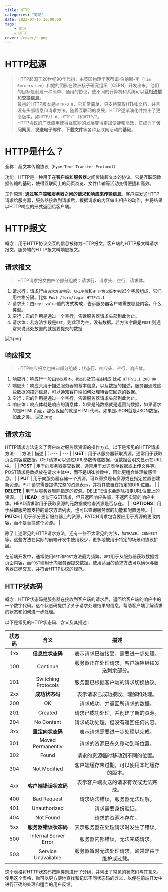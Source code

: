 ```yaml
---
title: HTTP
categories: "笔记"
date: 2022-07-15 10:00:00
tags: 
    - 笔记
    - HTTP
cover: /cover/c.png
---
```


# HTTP起源

>HTTP起源于20世纪90年代初，由英国物理学家蒂姆·伯纳斯-李（`Tim Berners-Lee`）和他的团队在欧洲核子研究组织（CERN）开发出来。他们的目标是创建一种简单、通用的协议，使不同的计算机和系统可以**互相通信**和**交换信息**。  
最初的HTTP版本是`HTTP/0.9`，它非常简单，只支持获取HTML文档，并且没有头部信息和请求方法。随着互联网的发展，HTTP逐渐演化并推出了更高版本，如`HTTP/1.0`、`HTTP/1.1`和`HTTP/2`。  
  HTTP协议的广泛应用使得互联网的发展变得更加便捷和高效，它成为了**访问网页**、**发送电子邮件**、**下载文件**等各种互联网活动的**基础**。

# HTTP是什么？

全称：超文本传输协议（`HyperText Transfer Protocol`）

功能：HTTP是一种用于在**客户端**和**服务器**之间传输超文本的协议。它是互联网数据传输的基础，使得互联网上的网页浏览、文件传输等活动变得便捷和高效。

工作原理: **通过客户端和服务器之间的请求和响应来传输信息**。客户端发送HTTP请求给服务器，服务器接收到请求后，根据请求的内容做出相应的动作，并将结果以HTTP响应的形式返回给客户端。


# HTTP报文

概念：用于HTTP协议交互的信息被称为HTTP报文。客户端的HTTP报文叫请求报文，服务端的HTTP报文叫响应报文。

## 请求报文
>HTTP请求报文由四个部分组成：请求行、请求头、空行、请求体。
1. 请求行：请求行由`请求方法字段`、`URL字段`和`HTTP协议版本字段`3个字段组成，它们用空格分隔。比如 `Post /form/login HTTP/1.1`
2. 请求头：由`key: value`值的方式构成，告诉服务器客户端需要哪些内容，什么类型。
3. 空行：它的作用是通过一个空行，告诉服务器请求头部到此为止。
4. 请求体：若方法字段是`GET`，则此项为空，没有数据。若方法字段是`POST`,则通常来说此处放置的就是要提交的数据

![1.png](https://p6-juejin.byteimg.com/tos-cn-i-k3u1fbpfcp/b3525343851e42dfa8fe1d2cca69d315~tplv-k3u1fbpfcp-watermark.image?)


## 响应报文
>HTTP响应报文也由四部分组成：状态行、响应头、空行、响应体。

1. 响应行：响应行一般由`协议版本`、`状态码`及其`描述`组成 比如 `HTTP/1.1 200 OK`
2. 响应头：响应头用于描述服务器的基本信息，以及数据的描述，服务器通过这些数据的描述信息，可以通知客户端如何处理待会它回送的数据。
3. 空行：它的作用是通过一个空行，告诉服务器请求头部到此为止。
4. 响应体：响应体就是响应的消息体，如果是纯数据就是返回纯数据，如果请求的是HTML页面，那么返回的就是HTML代码，如果是JSON就是JSON数据，如此之类。
![2.png](https://p9-juejin.byteimg.com/tos-cn-i-k3u1fbpfcp/915406f07df44af88764108ad1bd4e1d~tplv-k3u1fbpfcp-watermark.image?)

## 请求方法
HTTP请求方法定义了客户端对服务器资源的操作方式。以下是常见的HTTP请求方法：
| 方法 | 描述 |
| :---: | --- |
| **GET** | 用于从服务器获取资源，通常用于获取页面内容或数据。GET请求可以通过URL参数传递数据，但数据会明文显示在URL中。 |
| **POST** | 用于向服务器提交数据，通常用于发送表单数据或上传文件等。POST请求将数据放在请求主体中，而不是URL参数中，因此更适合处理敏感信息。 |
| **PUT** | 用于向服务器存储一个资源，可以替换现有资源或在指定位置创建新资源。PUT请求需要提供完整的资源表示，并将其放置在指定的URL位置。 |
| **DELETE** | 用于从服务器删除指定的资源。DELETE请求会删除指定URL位置上的资源。 |
| **HEAD** | 类似于GET请求，但只返回响应头部，不返回实际的响应主体。HEAD请求常用于获取资源的元数据或检查资源是否存在。 |
| **OPTIONS** | 用于获取服务器支持的请求方法列表，也可以查询服务器的功能和配置选项。 |
| **PATCH** | 用于部分更新服务器上的资源。PATCH请求包含要应用于资源的更改内容，而不是替换整个资源。 |

除了上述常见的HTTP请求方法，还有一些不太常见的方法，如`TRACE`、`CONNECT`等。这些方法在实际的前端开发中使用较少，更多地被用于特定的场景和协议扩展。

在前端开发中，通常使用`GET`和`POST`方法最为频繁。`GET`用于从服务器获取数据或页面内容，而`POST`则用于向服务器提交数据。使用适当的请求方法可以确保与服务器正确交互，并符合HTTP协议的规范。

## HTTP状态码
概念：HTTP状态码是服务器在接收到客户端的请求后，返回给客户端的响应中的一个数字代码。这个状态码提供了关于请求处理结果的信息，帮助客户端了解请求的状态和如何进一步处理。

以下是常见的HTTP状态码、含义及其描述：

| 状态码 | 含义                     | 描述|
| :------: | :------------------------: | :-----------------------: |
| 1xx    | **信息性状态码**             | 表示请求已被接受，需要进一步处理。 |
| 100    | Continue                 | 服务器正在处理请求，客户端应继续发送剩余部分。 |
| 101    | Switching Protocols      | 服务器已根据客户端的请求切换协议。 |
| 2xx    | **成功状态码**               | 表示请求已成功接收、理解和处理。 |
| 200    | OK                       | 请求成功，并返回所请求的数据。 |
| 201    | Created                  | 请求已成功处理，并创建了新的资源。 |
| 204    | No Content               | 请求成功处理，但没有返回任何内容。 |
| 3xx    | **重定向状态码**             | 表示请求需要进一步处理以完成。 |
| 301    | Moved Permanently        | 请求的资源已永久移动到新位置。 |
| 302    | Found                    | 请求的资源临时移动到不同的位置。 |
| 304    | Not Modified             | 客户端缓存未过期，可以使用本地缓存的版本。 |
| 4xx    | **客户端错误状态码**         | 表示客户端发送的请求有误或无法完成。 |
| 400    | Bad Request              | 请求语法错误，服务器无法理解。 |
| 401    | Unauthorized             | 请求需要身份验证。 |
| 404    | Not Found                | 请求的资源不存在。 |
| 5xx    | **服务器错误状态码**         | 表示服务器在处理请求时发生了错误。 |
| 500    | Internal Server Error    | 服务器内部错误，无法完成请求。 |
| 503    | Service Unavailable      | 服务器暂时无法处理请求，通常是由于维护或过载。 |

这个表格将HTTP状态码按照类别进行了分组，并列出了常见的状态码与其含义。使用这个表格，你可以更方便地查找和记忆不同状态码的含义，以便在前端开发中进行正确的处理和适当的用户反馈。

